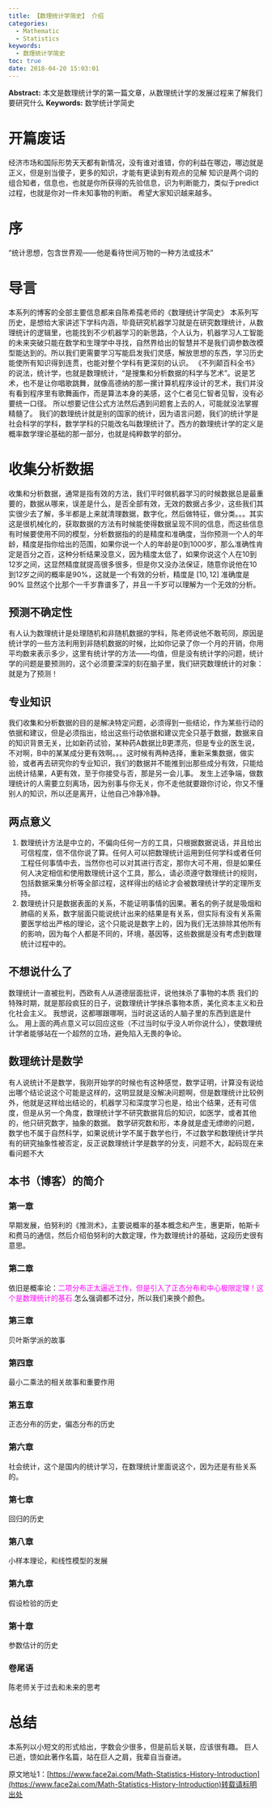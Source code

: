 ```yaml
---
title: 【数理统计学简史】 介绍
categories:
  - Mathematic
  - Statistics
keywords:
  - 数理统计学简史
toc: true
date: 2018-04-20 15:03:01
---
```


**Abstract:** 本文是数理统计学的第一篇文章，从数理统计学的发展过程来了解我们要研究什么
**Keywords:** 数学统计学简史

<!--more-->
# 开篇废话
经济市场和国际形势天天都有新情况，没有谁对谁错，你的利益在哪边，哪边就是正义，但是别当傻子，更多的知识，才能有更读到有观点的见解
知识是两个词的组合知者，信息也，也就是你所获得的先验信息，识为判断能力，类似于predict过程，也就是你对一件未知事物的判断。
希望大家知识越来越多。
# 序
“统计思想，包含世界观——他是看待世间万物的一种方法或技术”
# 导言
本系列的博客的全部主要信息都来自陈希孺老师的《数理统计学简史》
本系列写历史，是想给大家讲述下学科内涵，毕竟研究机器学习就是在研究数理统计，从数理统计的逻辑里，也能找到不少机器学习的新思路，个人认为，机器学习人工智能的未来突破只能在数学和生理学中寻找，自然界给出的智慧并不是我们调参数改模型能达到的。所以我们更需要学习写能启发我们灵感，解放思想的东西，学习历史能使所有知识得到连贯，也能对整个学科有更深刻的认识。
《不列颠百科全书》的说法，统计学，也就是数理统计，“是搜集和分析数据的科学与艺术”。说是艺术，也不是让你唱歌跳舞，就像高德纳的那一摞计算机程序设计的艺术，我们并没有看到程序里有歌舞画作，而是算法本身的美感，这个仁者见仁智者见智，没有必要统一口径。
所以想要记住公式方法然后遇到问题套上去的人，可能就没法掌握精髓了。
我们的数理统计就是别的国家的统计，因为语言问题，我们的统计学是社会科学的学科，数学学科的只能改名叫数理统计了。西方的数理统计学的定义是概率数学理论基础的那一部分，也就是纯粹数学的部分。
# 收集分析数据
收集和分析数据，通常是指有效的方法，我们平时做机器学习的时候数据总是最重要的，数据从哪来，误差是什么，是否全部有效，无效的数据占多少，这些我们其实很少去了解，多半都是上来就清理数据，数字化，然后做特征，做分类。。。其实这是很机械化的，获取数据的方法有时候能使得数据呈现不同的信息，而这些信息有时候要使用不同的模型，分析数据指的的是精度和准确度，当你预测一个人的年龄，精度是指你给出的范围，如果你说一个人的年龄是0到1000岁，那么准确性肯定是百分之百，这种分析结果没意义，因为精度太低了，如果你说这个人在10到12岁之间，这显然精度就提高很多很多，但是你又没办法保证，随意你说他在10到12岁之间的概率是90%，这就是一个有效的分析，精度是 $[10,12]$ 准确度是 $90\%$ 显然这个比那个一千岁靠谱多了，并且一千岁可以理解为一个无效的分析。
## 预测不确定性
有人认为数理统计是处理随机和非随机数据的学科，陈老师说他不敢苟同，原因是统计学的一些方法利用到非随机数据的时候，比如你记录了你一个月的开销，你用平均数来表示多少，这里有统计学的方法——均值，但是没有统计学的问题，统计学的问题是要预测的，这个必须要深深的刻在脑子里，我们研究数理统计的对象：就是为了预测！
## 专业知识
我们收集和分析数据的目的是解决特定问题，必须得到一些结论，作为某些行动的依据和建议，但是必须指出，给出这些行动依据和建议完全只基于数据，数据来自的知识背景无关，比如新药试验，某种药A数据比B更漂亮，但是专业的医生说，不对啊，B中的某某成分更有效啊。。。这时候有两种选择，重新采集数据，做实验，或者再去研究你的专业知识，我们的数据并不能推到出那些成分有效，只能给出统计结果，A更有效，至于你接受与否，那是另一会儿事。
发生上述争端，做数理统计的人需要立刻离场，因为别事与你无关，你不走他就要跟你讨论，你又不懂别人的知识，所以还是离开，让他自己冷静冷静。
## 两点意义
1. 数理统计方法是中立的，不偏向任何一方的工具，只根据数据说话，并且给出可信程度，信不信你说了算。任何人可以把数理统计运用到任何学科或者任何工程任何事情中去，当然你也可以对其进行否定，那你大可不用，但是如果任何人决定相信和使用数理统计这个工具，那么，请必须遵守数理统计的规则，包括数据采集分析等全部过程，这样得出的结论才会被数理统计学的定理所支持。
2. 数理统计只是数据表面的关系，不能证明事情的因果。著名的例子就是吸烟和肺癌的关系，数字层面只能说统计出来的结果是有关系，但实际有没有关系需要医学给出严格的理论，这个只能说是数字上的，因为我们无法排除其他所有的影响，因为每个人都是不同的，环境，基因等，这些数据是没有考虑到数理统计过程中的。

## 不想说什么了
数理统计一直被批判，西欧有人从道德层面批评，说他抹杀了事物的本质
我们的特殊时期，就是那段疯狂的日子，说数理统计学抹杀事物本质，美化资本主义和丑化社会主义。
我想说，这都哪跟哪啊，当时说这话的人脑子里的东西到底是什么。
用上面的两点意义可以回应这些（不过当时似乎没人听你说什么），使数理统计学者能够站在一个超然的立场，避免陷入无畏的争论。
## 数理统计是数学
有人说统计不是数学，我刚开始学的时候也有这种感觉，数学证明，计算没有说给出哪个结论说这个可能是这样的，这明显就是没解决问题啊，但是数理统计比较例外，他就是这样给出结论的，机器学习和深度学习也是，给出个结果，还有可信度，但是从另一个角度，数理统计学不研究数据背后的知识，如医学，或者其他的，他只研究数字，抽象的数据。
数学研究数和形，本身就是虚无缥缈的问题，数学也不属于自然科学，如果说统计学不属于数学也行，不过数学和数理统计学共有的研究抽象性被否定，反正说数理统计学是数学的分支，问题不大，起码现在来看问题不大
## 本书（博客）的简介
### 第一章
早期发展，伯努利的《推测术》，主要说概率的基本概念和产生，惠更斯，帕斯卡和费马的通信，然后介绍伯努利的大数定理，作为数理统计的基础，这段历史很有意思。
### 第二章
依旧是概率论：<font color="ff00ff">二项分布正太逼近工作，但是引入了正态分布和中心极限定理！这个是数理统计的基石.</font>怎么强调都不过分，所以我们来换个颜色。
### 第三章
贝叶斯学派的故事
### 第四章
最小二乘法的相关故事和重要作用
### 第五章
正态分布的历史，偏态分布的历史
### 第六章
社会统计，这个是国内的统计学习，在数理统计里面说这个，因为还是有些关系的。
### 第七章
回归的历史
### 第八章
小样本理论，和线性模型的发展
### 第九章
假设检验的历史
### 第十章
参数估计的历史
### 卷尾语
陈老师关于过去和未来的思考

# 总结
本系列以小短文的形式给出，字数会少很多，但是前后关联，应该很有趣。
巨人已逝，馈如此著作名篇，站在巨人之肩，我辈自当奋进。





原文地址1：[https://www.face2ai.com/Math-Statistics-History-Introduction](https://www.face2ai.com/Math-Statistics-History-Introduction)转载请标明出处
